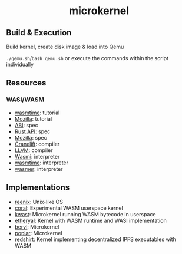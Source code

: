 <div align="center">
<h1>microkernel</h1>
</div>

## Build & Execution
Build kernel, create disk image & load into Qemu

`./qemu.sh`/`bash qemu.sh` or execute the commands within the script individually

## Resources
### WASI/WASM
- [wasmtime](https://github.com/bytecodealliance/wasmtime/blob/main/docs/WASI-tutorial.md): tutorial
- [Mozilla](https://developer.mozilla.org/en-US/docs/WebAssembly/Rust_to_wasm): tutorial
- [ABI](https://github.com/WebAssembly/WASI): spec
- [Rust API](https://github.com/bytecodealliance/wasi): spec
- [Mozilla](https://developer.mozilla.org/en-US/docs/WebAssembly#api_reference): spec
- [Cranelift](https://github.com/bytecodealliance/wasmtime/tree/main/cranelift): compiler
- [LLVM](https://surma.dev/things/c-to-webassembly): compiler
- [Wasmi](https://github.com/wasmi-labs/wasmi): interpreter
- [wasmtime](https://github.com/bytecodealliance/wasmtime): interpreter
- [wasmer](https://github.com/wasmerio/wasmer): interpreter

## Implementations
- [reenix](http://scialex.github.io/reenix.pdf): Unix-like OS
- [coral](https://github.com/CharlyCst/coral): Experimental WASM userspace kernel
- [kwast](https://github.com/kwast-os/kwast): Microkernel running WASM bytecode in userspace
- [etheryal](https://github.com/KernelFreeze/etheryal-kernel): Kernel with WASM runtime and WASI implementation
- [beryl](https://github.com/falkor11/Beryl): Microkernel
- [poplar](https://github.com/IsaacWoods/poplar): Microkernel
- [redshirt](https://github.com/tomaka/redshirt): Kernel implementing decentralized IPFS executables with WASM